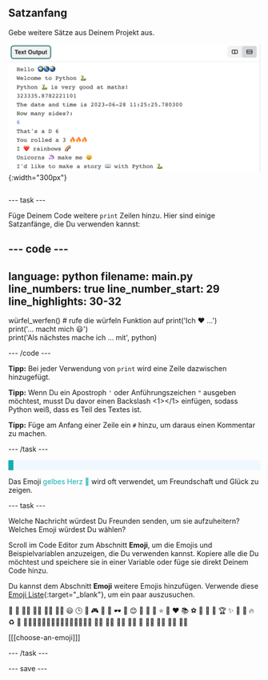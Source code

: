## Satzanfang

<div style="display: flex; flex-wrap: wrap">
<div style="flex-basis: 200px; flex-grow: 1; margin-right: 15px;">
Gebe weitere Sätze aus Deinem Projekt aus.
</div>
<div>

![Einige neue Zeilen im Ausgabebereich des Code Editors mit Emojis und Textsätzen.](images/sentence_starter.png){:width="300px"} 

</div>
</div>

--- task ---

Füge Deinem Code weitere `print` Zeilen hinzu. Hier sind einige Satzanfänge, die Du verwenden kannst:

--- code ---
---
language: python filename: main.py line_numbers: true line_number_start: 29
line_highlights: 30-32
---

würfel_werfen()  # rufe die würfeln Funktion auf print('Ich ❤️ ...')   
print('... macht mich 😃')   
print('Als nächstes mache ich ... mit', python)

--- /code ---

**Tipp:** Bei jeder Verwendung von `print` wird eine Zeile dazwischen hinzugefügt.

**Tipp:** Wenn Du ein Apostroph `'` oder Anführungszeichen `"` ausgeben möchtest, musst Du davor einen Backslash <1>\</1> einfügen, sodass Python weiß, dass es Teil des Textes ist.

**Tipp:** Füge am Anfang einer Zeile ein `#` hinzu, um daraus einen Kommentar zu machen.

--- /task ---

<p style="border-left: solid; border-width:10px; border-color: #0faeb0; background-color: aliceblue; padding: 10px;">

Das Emoji <span style="color: #0faeb0">gelbes Herz 💛</span> wird oft verwendet, um Freundschaft und Glück zu zeigen.</p>

--- task ---

Welche Nachricht würdest Du Freunden senden, um sie aufzuheitern? Welches Emoji würdest Du wählen?

Scroll im Code Editor zum Abschnitt **Emoji**, um die Emojis und Beispielvariablen anzuzeigen, die Du verwenden kannst. Kopiere alle die Du möchtest und speichere sie in einer Variable oder füge sie direkt Deinem Code hinzu.

Du kannst dem Abschnitt **Emoji** weitere Emojis hinzufügen. Verwende diese [Emoji Liste](https://unicode.org/emoji/charts/full-emoji-list.html){:target="_blank"}, um ein paar auszusuchen.

🎊 🙌 🙌🏼 🙌🏽 🙌🏾 🙌🏿 😃 🕒 🎨 🎮 🔬 🎉 🕶️ 🎲 😊 🦄 🚀 💯 ⭐ 💛 ❤️ 📚 ⚽ 🏏 🏀 🥋 🏆 ✨ 🥺 🌈 🔥 ♻️ 🌳 👩‍🦽👩🏼‍🦽👩🏽‍🦽👩🏾‍🦽👩🏿‍🦽🧘 🧘🏼 🧘🏽 🧘🏾 🧘🏿 🙋 🙋🏼 🙋🏽 🙋🏾 🙋🏿

[[[choose-an-emoji]]]

--- /task ---

--- save ---
